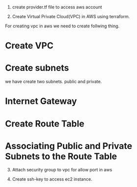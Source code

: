 1. create provider.tf file to access aws account

2. Create Virtual Private Cloud(VPC) in AWS using terraform.

For creating vpc in aws we need to create follwing thing.
# Create VPC

# Create subnets
we have create two subnets. public and private.

# Internet Gateway

# Create Route Table

# Associating Public and Private Subnets to the Route Table


3. Attach security group to vpc for allow port in aws

4. Create ssh-key to access ec2 instance.


